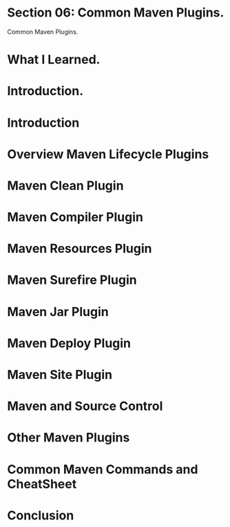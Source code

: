 # Section 06: Common Maven Plugins.

Common Maven Plugins.

# What I Learned.

# Introduction.


# Introduction
# Overview Maven Lifecycle Plugins
# Maven Clean Plugin
# Maven Compiler Plugin
# Maven Resources Plugin
# Maven Surefire Plugin
# Maven Jar Plugin
# Maven Deploy Plugin
# Maven Site Plugin
# Maven and Source Control
# Other Maven Plugins
# Common Maven Commands and CheatSheet
# Conclusion
